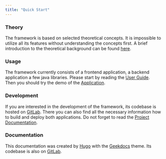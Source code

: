 ```yaml
---
title: "Quick Start"
---
```


### Theory

The framework is based on selected theoretical concepts. It is impossible to utilize all its features without understanding the concepts first. A brief introduction to the theoretical background can be found [here](../theoreticalBackground/overview.md).

### Usage

The framework currently consists of a frontend application, a backend application a few java libraries. Please start by reading the [User Guide](../userGuide/overview.md). Then you should try the demo of the [Application](http://nosql.ms.mff.cuni.cz/mmcat/).

### Development

If you are interested in the development of the framework, its codebase is hosted on [GitLab](https://gitlab.mff.cuni.cz/contosp/evolution-management). There you can also find all the necessary information how to build and deploy both applications. Do not forget to read the [Project Documentation](../projectDocumentation/overview.md).

### Documentation

This documentation was created by [Hugo](https://gohugo.io/) with the [Geekdocs](https://geekdocs.de/) theme. Its codebase is also on [GitLab](https://gitlab.mff.cuni.cz/bartikj3/mmcat-docs/).
